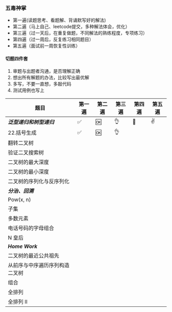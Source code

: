 
### 五毒神掌
- 第一遍(读题思考、看题解、背诵默写好的解法)
- 第二遍（马上自己、leetcode提交，多种解法体会，优化）
- 第三遍（过一天后，在重复做题，不同解法的熟练程度，专项练习）
- 第四遍（过一周后，反复练习相同题目）
- 第五遍（面试前一周恢复性训练）

#### 切题四件套
1. 审题与出题者沟通，是否理解正确
2. 想出所有解题的办法，比较写出最优解
3. 多写，不要一直想，多敲代码
4. 测试用例也写上

|    题目   |第一遍 |第二遍 |第三遍 | 第四遍 | 第五遍 |
|-----------------------|-----|-----|-----|-----|-----|
|*****泛型递归和树型递归*****  | ✅   |  🆗   |   👌  |  💯   |  ✌️    |
|22.括号生成    | ✅   |   🆗    |   👌  |     |     |
|翻转二叉树     |    |      |     |     |     |
|验证二叉搜索树    |    |      |     |     |     |
|二叉树的最大深度    |    |      |     |     |     |
|二叉树的最小深度   |    |      |     |     |     |
|二叉树的序列化与反序列化  |    |      |     |     |     |
|*****分治、回溯*****   |    |      |     |     |     |
|Pow(x, n)   |    |      |     |     |     |
|子集  |    |      |     |     |     |
|多数元素   |    |      |     |     |     |
|电话号码的字母组合   |    |      |     |     |     |
|N 皇后   |    |      |     |     |     |
|*****Home Work*****   |    |      |     |     |     |
|二叉树的最近公共祖先 |    |      |     |     |     |
|从前序与中序遍历序列构造二叉树 |    |      |     |     |     |
|组合 |    |      |     |     |     |
|全排列 |    |      |     |     |     |
|全排列 II |    |      |     |     |     |
